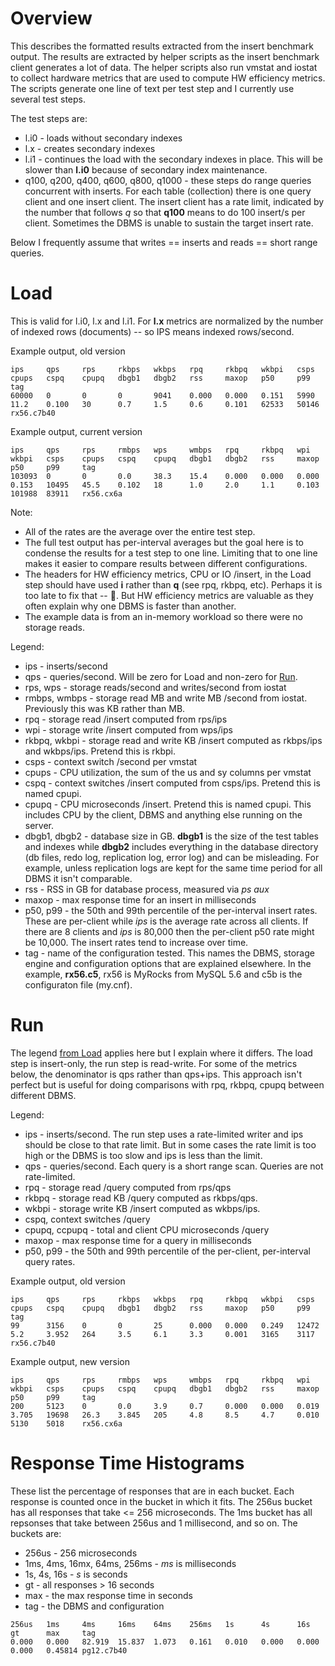 # Overview

This describes the formatted results extracted from the insert benchmark output.
The results are extracted by helper scripts as the insert benchmark client generates a lot of data.
The helper scripts also run vmstat and iostat to collect hardware metrics that are used to compute HW efficiency metrics. 
The scripts generate one line of text per test step and I currently use several test steps.

The test steps are:
* l.i0 - loads without secondary indexes
* l.x - creates secondary indexes
* l.i1 - continues the load with the secondary indexes in place. This will be slower than **l.i0** because of secondary index maintenance.
* q100, q200, q400, q600, q800, q1000 - these steps do range queries concurrent with inserts. For each table (collection) there is one query client and one insert client. The insert client has a rate limit, indicated by the number that follows *q* so that **q100** means to do 100 insert/s per client. Sometimes the DBMS is unable to sustain the target insert rate.

Below I frequently assume that writes == inserts and reads == short range queries.

# Load

This is valid for l.i0, l.x and l.i1. For **l.x** metrics are normalized by the number of indexed rows (documents) -- so IPS means indexed rows/second.

Example output, old version
```
ips     qps     rps     rkbps   wkbps   rpq     rkbpq   wkbpi   csps    cpups   cspq    cpupq   dbgb1   dbgb2   rss     maxop   p50     p99     tag
60000   0       0       0       9041    0.000   0.000   0.151   5990    11.2    0.100   30      0.7     1.5     0.6     0.101   62533   50146   rx56.c7b40
```

Example output, current version
```
ips     qps     rps     rmbps   wps     wmbps   rpq     rkbpq   wpi     wkbpi   csps    cpups   cspq    cpupq   dbgb1   dbgb2   rss     maxop   p50     p99     tag
103093  0       0       0.0     38.3    15.4    0.000   0.000   0.000   0.153   10495   45.5    0.102   18      1.0     2.0     1.1     0.103   101988  83911   rx56.cx6a
```

Note:
* All of the rates are the average over the entire test step.
* The full test output has per-interval averages but the goal here is to condense the results for a test step to one line.
  Limiting that to one line makes it easier to compare results between different configurations.
* The headers for HW efficiency metrics, CPU or IO /insert, in the Load step should have used **i** rather than **q** 
  (see rpq, rkbpq, etc). Perhaps it is too late to fix that -- :clown_face:. But HW efficiency metrics are valuable as
  they often explain why one DBMS is faster than another.
* The example data is from an in-memory workload so there were no storage reads.

Legend:
* ips - inserts/second
* qps - queries/second. Will be zero for Load and non-zero for [Run](master#Run).
* rps, wps - storage reads/second and writes/second from iostat
* rmbps, wmbps - storage read MB and write MB /second from iostat. Previously this was KB rather than MB.
* rpq - storage read /insert computed from rps/ips
* wpi - storage write /insert computed from wps/ips
* rkbpq, wkbpi - storage read and write KB /insert computed as rkbps/ips and wkbps/ips. Pretend this is rkbpi.
* csps - context switch /second per vmstat
* cpups - CPU utilization, the sum of the us and sy columns per vmstat
* cspq - context switches /insert computed from csps/ips. Pretend this is named cpupi.
* cpupq - CPU microseconds /insert. Pretend this is named cpupi. This includes CPU by the client, DBMS and anything else running on the server.
* dbgb1, dbgb2 - database size in GB. **dbgb1** is the size of the test tables and indexes while **dbgb2** includes everything in the database directory (db files, redo log, replication log, error log) and can be misleading. For example, unless replication logs are kept for the same time period for all DBMS it isn't comparable.
* rss - RSS in GB for database process, measured via *ps aux*
* maxop - max response time for an insert in milliseconds
* p50, p99 - the 50th and 99th percentile of the per-interval insert rates. These are per-client while *ips* is the average rate across all clients. If there are 8 clients and *ips* is 80,000 then the per-client p50 rate might be 10,000. The insert rates tend to increase over time.
* tag - name of the configuration tested. This names the DBMS, storage engine and configuration options that are 
  explained elsewhere. In the example, **rx56.c5**, rx56 is MyRocks from MySQL 5.6 and c5b is the configuraton file (my.cnf).

# Run

The legend [from Load](master#load) applies here but I explain where it differs. The load step is insert-only, the run step
is read-write. For some of the metrics below, the denominator is qps rather than qps+ips. This approach isn't perfect but
is useful for doing comparisons with rpq, rkbpq, cpupq between different DBMS.

Legend:
* ips - inserts/second. The run step uses a rate-limited writer and ips should be close to that rate limit. But in some
        cases the rate limit is too high or the DBMS is too slow and ips is less than the limit.
* qps - queries/second. Each query is a short range scan. Queries are not rate-limited.
* rpq - storage read /query computed from rps/qps
* rkbpq - storage read KB /query computed as rkbps/qps.
* wkbpi - storage write KB /insert computed as wkbps/ips.
* cspq, context switches /query
* cpupq, ccpupq - total and client CPU microseconds /query
* maxop - max response time for a query in milliseconds
* p50, p99 - the 50th and 99th percentile of the per-client, per-interval query rates.

Example output, old version
```
ips     qps     rps     rkbps   wkbps   rpq     rkbpq   wkbpi   csps    cpups   cspq    cpupq   dbgb1   dbgb2   rss     maxop   p50     p99     tag
99      3156    0       0       25      0.000   0.000   0.249   12472   5.2     3.952   264     3.5     6.1     3.3     0.001   3165    3117    rx56.c7b40
```

Example output, new version
```
ips     qps     rps     rmbps   wps     wmbps   rpq     rkbpq   wpi     wkbpi   csps    cpups   cspq    cpupq   dbgb1   dbgb2   rss     maxop   p50     p99     tag
200     5123    0       0.0     3.9     0.7     0.000   0.000   0.019   3.705   19698   26.3    3.845   205     4.8     8.5     4.7     0.010   5130    5018    rx56.cx6a
```

# Response Time Histograms

These list the percentage of responses that are in each bucket. Each response is counted once in the bucket in which it fits. The 256us bucket has all responses that take <= 256 microseconds. The 1ms bucket has all repsonses that take between 256us and 1 millisecond, and so on. The buckets are:
* 256us - 256 microseconds
* 1ms, 4ms, 16mx, 64ms, 256ms - *ms* is milliseconds
* 1s, 4s, 16s - *s* is seconds
* gt - all responses > 16 seconds
* max - the max response time in seconds
* tag - the DBMS and configuration 

```
256us   1ms     4ms     16ms    64ms    256ms   1s      4s      16s     gt      max     tag
0.000   0.000   82.919  15.837  1.073   0.161   0.010   0.000   0.000   0.000   0.45814 pg12.c7b40
```
